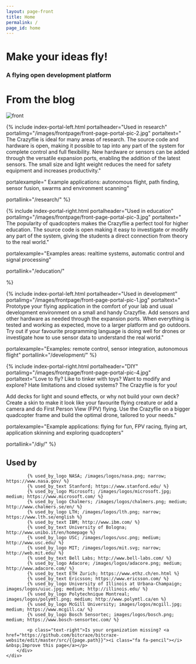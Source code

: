 ```yaml
---
layout: page-front
title: Home
permalink: /
page_id: home
---
```


<div class="container-fluid front-top-banner">
    <div class="row content-area">
        <div class="col-md-9 header_text">
              <h1>Make your ideas fly!</h1>
                <h3>A flying open development platform</h3>
        </div>
        <div class="col-md-3 semi-transparent fp-blog">
            <h1>From the blog</h1>
                <!-- inject wp blog -->
        </div>
    </div>
</div>


<div class="container-fluid">
    <div class="row content-area">
        <div class="col-sm-2"></div>
        <div class="col-sm-8">
            <img src="/images/frontpage/front-page-portal-pic-5.jpg" class="img-responsive" alt="front"/>
        </div>
        <div class="col-sm-2"></div>
    </div>
</div>


{% include index-portal-left.html portalheader="Used in research" portalimg="/images/frontpage/front-page-portal-pic-2.jpg" portaltext="
The Crazyflie is ideal for many areas of research. The source code and hardware
is open, making it possible to tap into any
part of the system for complete control and full flexibility. New hardware or sensors can be added
through the versatile expansion ports, enabling the addition of the latest sensors.
The small size and light weight reduces the need for safety equipment and increases
productivity."

portalexample="
Example applications: autonomous flight, path finding, sensor fusion, swarms and
environment scanning"

portallink="/research/"
%}

{% include index-portal-right.html portalheader="Used in education" portalimg="/images/frontpage/front-page-portal-pic-3.jpg" portaltext="
The popularity of quadcopters makes the Crazyflie a perfect tool for higher education.
The source code is open making it easy to investigate or modify any part of the system,
giving the students a direct connection from theory to the real world."

portalexample="Examples areas: realtime systems, automatic control and signal processing"

portallink="/education/"

%}

{% include index-portal-left.html portalheader="Used in development" portalimg="/images/frontpage/front-page-portal-pic-1.jpg" portaltext="
Prototype your flying application in the comfort of your lab and usual development
environment on a small and handy Crazyflie. Add sensors and other hardware as needed
through the expansion ports. When everything is tested and working as expected,
move to a larger platform and go outdoors.
Try out if your favourite programming language is doing well for drones
or investigate how to use sensor data to understand the real world."

portalexample="Examples: remote control, sensor integration, autonomous flight"
portallink="/development/"
%}

{% include index-portal-right.html portalheader="DIY" portalimg="/images/frontpage/front-page-portal-pic-4.jpg" 
portaltext="Love to fly? Like to tinker with toys? Want to modify and explore? Hate limitations and closed
systems? The Crazyflie is for you!

Add decks for light and sound effects, or why not build your own deck? Create a
skin to make it look like your favourite flying creature or add a camera and
do First Person View (FPV) flying. Use the Crazyflie on a bigger quadcopter frame and build
the optimal drone, tailored to your needs."

portalexample="Example applications: flying for fun, FPV racing, flying art, application skinning and exploring quadcopters"

portallink="/diy/"
%}


<div class="container-fluid used-by-section">
    <div class="row content-area">
        <div class="col-md-12">
            <h2>Used by</h2>

            {% used_by_logo NASA; /images/logos/nasa.png; narrow; https://www.nasa.gov/ %}
            {% used_by_text Stanford; https://www.stanford.edu/ %}
            {% used_by_logo Microsoft; /images/logos/microsoft.jpg; medium; https://www.microsoft.com/ %}
            {% used_by_logo Chalmers; /images/logos/chalmers.png; medium; http://www.chalmers.se/en/ %}
            {% used_by_logo LTH; /images/logos/lth.png; narrow; https://www.lth.se/english %}
            {% used_by_text IBM; http://www.ibm.com/ %}
            {% used_by_text University of Bologna; http://www.unibo.it/en/homepage %}
            {% used_by_logo USC; /images/logos/usc.png; medium; http://www.usc.edu/ %}
            {% used_by_logo MIT; /images/logos/mit.svg; narrow; http://web.mit.edu/ %}
            {% used_by_text Bell Labs; http://www.bell-labs.com/ %}
            {% used_by_logo Adacore; /images/logos/adacore.png; medium; http://www.adacore.com/ %}
            {% used_by_text ETH Zurich; https://www.ethz.ch/en.html %}
            {% used_by_text Ericsson; https://www.ericsson.com/ %}
            {% used_by_logo University of Illinois at Urbana-Champaign; images/logos/uiuc.jpg; medium; http://illinois.edu/ %}
            {% used_by_logo Polytechnique Montreal; images/logos/polymtl.png; medium; http://www.polymtl.ca/en %}
            {% used_by_logo McGill University; images/logos/mcgill.jpg; medium; https://www.mcgill.ca/ %}
            {% used_by_logo Bosch Sensortec; images/logos/bosch.png; medium; https://www.bosch-sensortec.com/ %}

            <p class="text-right">Is your organization missing? <a href="https://github.com/bitcraze/bitcraze-website/edit/master/src/{{page.path}}"><i class="fa fa-pencil"></i> &nbsp;Improve this page</a></p>
        </div>
    </div>
</div>
